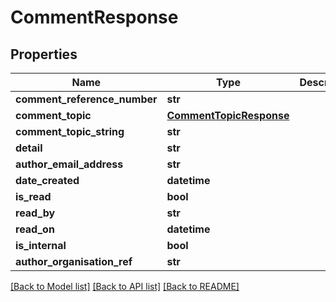 # CommentResponse

## Properties
Name | Type | Description | Notes
------------ | ------------- | ------------- | -------------
**comment_reference_number** | **str** |  | [optional] 
**comment_topic** | [**CommentTopicResponse**](CommentTopicResponse.md) |  | 
**comment_topic_string** | **str** |  | 
**detail** | **str** |  | 
**author_email_address** | **str** |  | 
**date_created** | **datetime** |  | 
**is_read** | **bool** |  | [optional] 
**read_by** | **str** |  | [optional] 
**read_on** | **datetime** |  | [optional] 
**is_internal** | **bool** |  | [optional] 
**author_organisation_ref** | **str** |  | [optional] 

[[Back to Model list]](../README.md#documentation-for-models) [[Back to API list]](../README.md#documentation-for-api-endpoints) [[Back to README]](../README.md)


